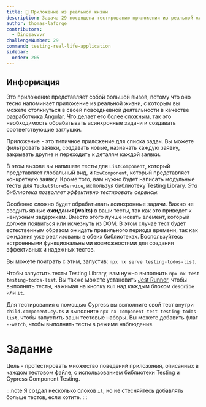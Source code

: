 ```yaml
---
title: 🔴 Приложение из реальной жизни
description: Задача 29 посвящена тестированию приложения из реальной жизни
author: thomas-laforge
contributors:
  - Dinozavvvr
challengeNumber: 29
command: testing-real-life-application
sidebar:
  order: 205
---
```


## Информация

Это приложение представляет собой большой вызов, потому что оно тесно напоминает приложение из реальной жизни, с которым вы можете столкнуться в своей повседневной деятельности в качестве разработчика Angular. Что делает его более сложным, так это необходимость обрабатывать асинхронные задачи и создавать соответствующие заглушки.

Приложение - это типичное приложение для списка задач. Вы можете фильтровать заявки, создавать новые, назначать каждую заявку, закрывать другие и переходить к деталям каждой заявки.

В этом вызове вы напишете тесты для `ListComponent`, который представляет глобальный вид, и `RowComponent`, который представляет конкретную заявку. Кроме того, вам нужно будет написать модульные тесты для `TicketStoreService`, используя библиотеку Testing Library. _Эта библиотека позволяет эффективно тестировать сервисы._

Особенно сложно будет обрабатывать асинхронные задачи. Важно не вводить явные <b>ожидания(waits)</b> в ваши тесты, так как это приведет к ненужным задержкам. Вместо этого лучше искать элемент, который должен появиться или исчезнуть из DOM. В этом случае тест будет естественным образом ожидать правильного периода времени, так как ожидания уже реализованы в обеих библиотеках. Воспользуйтесь встроенными функциональными возможностями для создания эффективных и надежных тестов.

Вы можете поиграть с этим, запустив: `npx nx serve testing-todos-list`.

Чтобы запустить тесты Testing Library, вам нужно выполнить `npx nx test testing-todos-list`. Вы также можете установить [Jest Runner](https://marketplace.visualstudio.com/items?itemName=firsttris.vscode-jest-runner), чтобы выполнять тесты, нажимая на кнопку `Run` над каждым блоком `describe` или `it`.

Для тестирования с помощью Cypress вы выполните свой тест внутри `child.component.cy.ts` и выполните `npx nx component-test testing-todos-list`, чтобы запустить ваши тестовые наборы. Вы можете добавить флаг `--watch`, чтобы выполнять тесты в режиме наблюдения.

# Задание

Цель - протестировать множество поведений приложения, описанных в каждом тестовом файле, с использованием библиотеки Testing и Cypress Component Testing.

:::note
Я создал несколько блоков `it`, но не стесняйтесь добавлять больше тестов, если хотите.
:::
